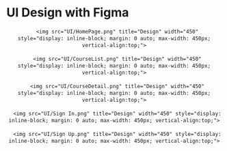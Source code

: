 # UI Design with Figma

<div align="center">
  <div>
       
      <img src="UI/HomePage.png" title="Design" width="450" style="display: inline-block; margin: 0 auto; max-width: 450px; vertical-align:top;">

      <img src="UI/CourseList.png" title="Design" width="450" style="display: inline-block; margin: 0 auto; max-width: 450px; vertical-align:top;">

      <img src="UI/CourseDetail.png" title="Design" width="450" style="display: inline-block; margin: 0 auto; max-width: 450px; vertical-align:top;">

      <img src="UI/Sign In.png" title="Design" width="450" style="display: inline-block; margin: 0 auto; max-width: 450px; vertical-align:top;">

      <img src="UI/Sign Up.png" title="Design" width="450" style="display: inline-block; margin: 0 auto; max-width: 450px; vertical-align:top;">
    
  </div>
</div>
